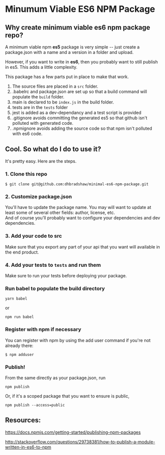 # Minumum Viable ES6 NPM Package

## Why create minimum viable es6 npm package repo?
A minimum viable npm **es5** package is very simple -- just create a package.json with a name and a version in a folder and upload.

However, if you want to write in **es6**, then you probably want to still publish in es5.  This adds a little complexity.

This package has a few parts put in place to make that work.

1. The source files are placed in a `src` folder.
2. .babelrc and package.json are set up so that a build command will populate the `build` folder.
3. main is declared to be `index.js` in the build folder.
4. tests are in the `tests` folder
5. jest is added as a dev-dependancy and a test script is provided
6. .gitignore avoids committing the generated es5 so that github isn't polluted with generated code.
7. .npmignore avoids adding the source code so that npm isn't polluted with es6 code.

## Cool.  So what do I do to use it?

It's pretty easy.  Here are the steps.

### 1. Clone this repo
```
$ git clone git@github.com:dhbradshaw/minimal-es6-npm-package.git
```
### 2. Customize package.json
You'll have to update the package name.
You may will want to update at least some of several other fields: author, license, etc.  
And of course you'll probably want to configure your dependencies and dev dependencies.

### 3. Add your code to src
Make sure that you export any part of your api that you want will available in the end product.

### 4. Add your tests to `tests` and run them
Make sure to run your tests before deploying your package.

### Run babel to populate the build directory
```
yarn babel
```
or 
```
npm run babel
```
### Register with npm if necessary
You can register with npm by using the add user command if you're not already there:
```
$ npm adduser
```

### Publish!
From the same directly as your package.json, run
```
npm publish
```
Or, if it's a scoped package that you want to ensure is public,
```
npm publish --access=public
```

## Resources:

https://docs.npmjs.com/getting-started/publishing-npm-packages

http://stackoverflow.com/questions/29738381/how-to-publish-a-module-written-in-es6-to-npm
